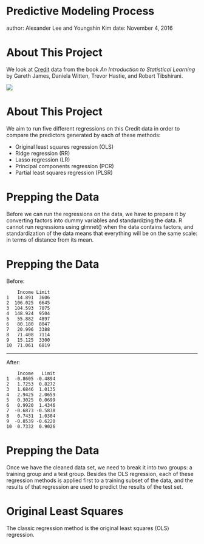 Predictive Modeling Process
========================================================
author: Alexander Lee and Youngshin Kim
date: November 4, 2016

About This Project
========================================================

We look at [Credit](http://www-bcf.usc.edu/~gareth/ISL/Credit.csv) data from the book *An Introduction to Statistical Learning* by Gareth James, Daniela Witten, Trevor Hastie, and Robert Tibshirani.

![](http://www-bcf.usc.edu/~gareth/ISL/ISL%20Cover%202.jpg)

About This Project
========================================================

We aim to run five different regressions on this Credit data in order to compare the predictors generated by each of these methods:

* Original least squares regression (OLS)
* Ridge regression (RR)
* Lasso regression (LR)
* Principal components regression (PCR)
* Partial least squares regression (PLSR)

Prepping the Data
========================================================

Before we can run the regressions on the data, we have to prepare it by converting factors into dummy variables and standardizing the data. R cannot run regressions using glmnet() when the data contains factors, and standardization of the data means that everything will be on the same scale: in terms of distance from its mean.


Prepping the Data
========================================================

Before:

```
    Income Limit
1   14.891  3606
2  106.025  6645
3  104.593  7075
4  148.924  9504
5   55.882  4897
6   80.180  8047
7   20.996  3388
8   71.408  7114
9   15.125  3300
10  71.061  6819
```

***

After:

```
    Income   Limit
1  -0.8605 -0.4894
2   1.7253  0.8272
3   1.6846  1.0135
4   2.9425  2.0659
5   0.3025  0.0699
6   0.9920  1.4346
7  -0.6873 -0.5838
8   0.7431  1.0304
9  -0.8539 -0.6220
10  0.7332  0.9026
```

Prepping the Data
========================================================

Once we have the cleaned data set, we need to break it into two groups: a training group and a test group. Besides the OLS regression, each of these regression methods is applied first to a training subset of the data, and the results of that regression are used to predict the results of the test set.

Original Least Squares
========================================================

The classic regression method is the original least squares (OLS) regression.


